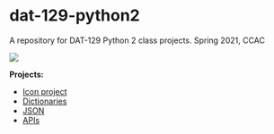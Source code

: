 # dat-129-python2


A repository for DAT-129 Python 2 class projects.
Spring 2021, CCAC 

![](https://media1.giphy.com/media/xT5LMWNOjGqJzUfyve/giphy.gif?cid=ecf05e47a4lohfwvj576xxlttic8swss9vu9i7r0z4rl1t5v&rid=giphy.gif)

**Projects:**
- [Icon project](https://github.com/ohitsmekatie/dat-129-python2/tree/main/icon-project)
- [Dictionaries](https://github.com/ohitsmekatie/dat-129-python2/tree/main/dict-practice)
- [JSON](https://github.com/ohitsmekatie/dat-129-python2/tree/main/JSON-practice) 
- [APIs](https://github.com/ohitsmekatie/dat-129-python2/tree/main/api-practice)


